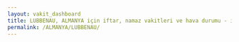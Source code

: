 ```yaml
---
layout: vakit_dashboard
title: LUBBENAU, ALMANYA için iftar, namaz vakitleri ve hava durumu - ilçe/eyalet seç
permalink: /ALMANYA/LUBBENAU/
---
```


<script type="text/javascript">
  var GLOBAL_COUNTRY = 'ALMANYA';
  var GLOBAL_CITY = 'LUBBENAU';
  var GLOBAL_STATE = '';
  var lat = 72;
  var lon = 21;
</script>
